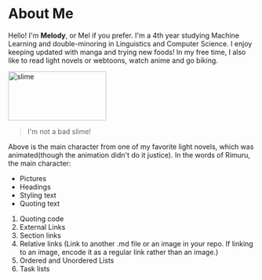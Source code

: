 # About Me
Hello! I'm **Melody**, or Mel if you prefer. I'm a 4th year studying Machine Learning and double-minoring in Linguistics and Computer Science. 
I enjoy keeping updated with manga and trying new foods! In my free time, I also like to read light novels or webtoons, watch anime and go biking. 

<img src="https://static.wikia.nocookie.net/vsbattles/images/e/e5/TSSDK_Rimuru_%28Slime%29.png/revision/latest?cb=20181031030246"
alt="slime"
style="width:200px; height: 100px;">
>I'm not a bad slime!

Above is the main character from one of my favorite light novels, which was animated(though the animation didn't do it justice). In the words of Rimuru, the main character: 
  


- Pictures
- Headings
- Styling text
- Quoting text
1. Quoting code
2. External Links
3. Section links
4. Relative links (Link to another .md file or an image in your repo. If linking to an image, encode it as a regular link rather than an image.)
5. Ordered and Unordered Lists
6. Task lists